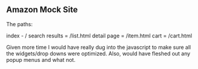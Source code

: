 
## Amazon Mock Site

The paths:

index - /
search results = /list.html
detail page = /item.html
cart = /cart.html

Given more time I would have really dug into the javascript to make sure all the widgets/drop downs were optimized. Also, would have fleshed out any popup menus and what not.
